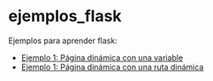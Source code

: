 # ejemplos_flask

Ejemplos para aprender flask:

* [Ejemplo 1: Página dinámica con una variable](ejemplo1)
* [Ejemplo 1: Página dinámica con una ruta dinámica](ejemplo2)
